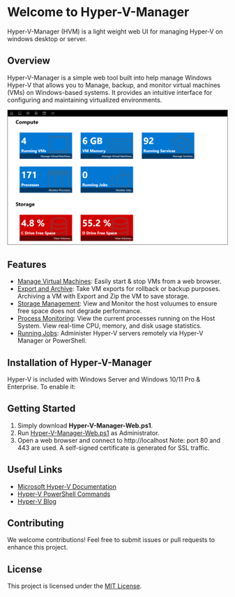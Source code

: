 # Welcome to Hyper-V-Manager

Hyper-V-Manager (HVM) is a light weight web UI for managing Hyper-V on windows desktop or server. 

## Overview
Hyper-V-Manager is a simple web tool built into help manage Windows Hyper-V that allows you to Manage, backup, and monitor virtual machines (VMs) on Windows-based systems. It provides an intuitive interface for configuring and maintaining virtualized environments.

<img style="border: 1px solid gray;" src="https://github.com/jamesrmilne/Hyper-V-Manager/blob/main/ScreenShots/HVM%20Home.png" />

## Features
- [Manage Virtual Machines](./Manage%20Virtual%20Machines.md): Easily start & stop VMs from a web browser. 
- [Export and Archive](./Export%20and%20Archive.md): Take VM exports for rollback or backup purposes. Archiving a VM with Export and Zip the VM to save storage.
- [Storage Management](./Storage%20Management.md): View and Monitor the host voluumes to ensure free space does not degrade performance.
- [Process Monitoring](./Process%20Monitoring.md): View the current processes running on the Host System. View real-time CPU, memory, and disk usage statistics.
- [Running Jobs](./Monitor%20Jobs.md): Administer Hyper-V servers remotely via Hyper-V Manager or PowerShell.

## Installation of Hyper-V-Manager
Hyper-V is included with Windows Server and Windows 10/11 Pro & Enterprise. To enable it:


## Getting Started
1. Simply download **Hyper-V-Manager-Web.ps1**.
2. Run [Hyper-V-Manager-Web.ps1](https://github.com/jamesrmilne/Hyper-V-Manager/blob/main/src/Hyper-V-Manager-Web.ps1) as Administrator.
3. Open a web browser and connect to http://localhost
   Note: port 80 and 443 are used. A self-signed certificate is generated for SSL traffic.

## Useful Links
- [Microsoft Hyper-V Documentation](https://docs.microsoft.com/en-us/virtualization/hyper-v/)
- [Hyper-V PowerShell Commands](https://docs.microsoft.com/en-us/powershell/module/hyper-v/)
- [Hyper-V Blog](https://techcommunity.microsoft.com/t5/virtualization/bg-p/Virtualization)

## Contributing
We welcome contributions! Feel free to submit issues or pull requests to enhance this project.

## License
This project is licensed under the [MIT License](LICENSE).

